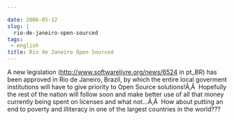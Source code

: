 ```yaml
---

date: 2006-05-12
slug: |
  rio-de-janeiro-open-sourced
tags:
 - english
title: Rio de Janeiro Open Sourced
---
```


A new legislation (<http://www.softwarelivre.org/news/6524> in pt_BR)
has been approved in Rio de Janeiro, Brazil, by which the entire local
goverment institutions will have to give priority to Open Source
solutions!Ã‚Â  Hopefully the rest of the nation will follow soon and
make better use of all that money currently being spent on licenses and
what not...Ã‚Â  How about putting an end to poverty and illiteracy in
one of the largest countries in the world???
